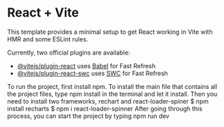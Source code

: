 # React + Vite

This template provides a minimal setup to get React working in Vite with HMR and some ESLint rules.

Currently, two official plugins are available:

- [@vitejs/plugin-react](https://github.com/vitejs/vite-plugin-react/blob/main/packages/plugin-react/README.md) uses [Babel](https://babeljs.io/) for Fast Refresh
- [@vitejs/plugin-react-swc](https://github.com/vitejs/vite-plugin-react-swc) uses [SWC](https://swc.rs/) for Fast Refresh

To run the project, first install npm.
To install the main file that contains all the project files, type npm install in the terminal and let it install. 
Then you need to install two frameworks, rechart and react-loader-spiner
$ npm install recharts
$ npm i react-loader-spinner
After going through this process, you can start the project by typing npm run dev

